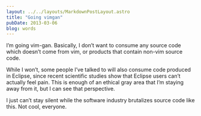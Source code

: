 ```yaml
---
layout: ../../layouts/MarkdownPostLayout.astro
title: "Going vimgan"
pubDate: 2013-03-06
blog: words
---
```



I’m going vim-gan. Basically, I don’t want to consume any source code which doesn’t come from vim, or products that contain non-vim source code.

While I won’t, some people I’ve talked to will also consume code produced in Eclipse, since recent scientific studies show that Eclipse users can’t actually feel pain. This is enough of an ethical gray area that I’m staying away from it, but I can see that perspective.

I just can’t stay silent while the software industry brutalizes source code like this. Not cool, everyone.
